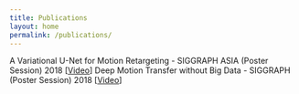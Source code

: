 ```yaml
---
title: Publications
layout: home
permalink: /publications/
---
```


A Variational U-Net for Motion Retargeting - SIGGRAPH ASIA (Poster Session) 2018 [<a href="https://www.youtube.com/watch?v=Kv2ayFELxHg&t=95s" target="_blank">Video</a>]
Deep Motion Transfer without Big Data - SIGGRAPH (Poster Session) 2018 [<a href="https://www.youtube.com/watch?v=hrARRDrawIQ" target="_blank">Video</a>]